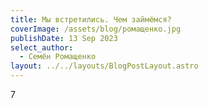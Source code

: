 ```yaml
---
title: Мы встретились. Чем займёмся?
coverImage: /assets/blog/ромащенко.jpg
publishDate: 13 Sep 2023
select_author:
  - Семён Ромащенко
layout: ../../layouts/BlogPostLayout.astro
---
```

7